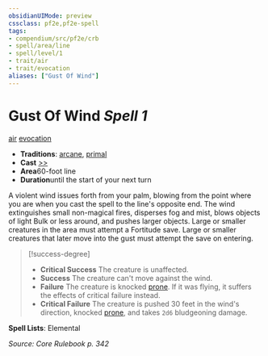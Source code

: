 ```yaml
---
obsidianUIMode: preview
cssclass: pf2e,pf2e-spell
tags:
- compendium/src/pf2e/crb
- spell/area/line
- spell/level/1
- trait/air
- trait/evocation
aliases: ["Gust Of Wind"]
---
```

# Gust Of Wind *Spell 1*   
[air](rules/traits/air.md)  [evocation](rules/traits/evocation.md)  

- **Traditions**: [arcane](rules/traits/arcane.md), [primal](rules/traits/primal.md)
- **Cast** [>>](rules/core-rulebook/chapter-9-playing-the-game.md#Actions "Two-Action") 
- **Area**60-foot line
- **Duration**until the start of your next turn

A violent wind issues forth from your palm, blowing from the point where you are when you cast the spell to the line's opposite end. The wind extinguishes small non-magical fires, disperses fog and mist, blows objects of light Bulk or less around, and pushes larger objects. Large or smaller creatures in the area must attempt a Fortitude save. Large or smaller creatures that later move into the gust must attempt the save on entering.

> [!success-degree] 
> - **Critical Success** The creature is unaffected.
> - **Success** The creature can't move against the wind.
> - **Failure** The creature is knocked [prone](rules/conditions.md#Prone). If it was flying, it suffers the effects of critical failure instead.
> - **Critical Failure** The creature is pushed 30 feet in the wind's direction, knocked [prone](rules/conditions.md#Prone), and takes `2d6` bludgeoning damage.

**Spell Lists**: Elemental

*Source: Core Rulebook p. 342*